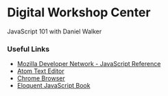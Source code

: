 # Digital Workshop Center

JavaScript 101 with Daniel Walker

### Useful Links

- [Mozilla Developer Network - JavaScript Reference](https://developer.mozilla.org/en-US/docs/Web/JavaScript/Reference)
- [Atom Text Editor](https://www.atom.io)
- [Chrome Browser](https://www.google.com/chrome/browser/desktop/index.html)
- [Eloquent JavaScript Book](http://eloquentjavascript.net/)
